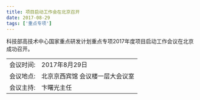 ```yaml
---
title: 项目启动工作会在北京召开
date: 2017-08-29
tags: ['重点专项']
---
```


科技部高技术中心国家重点研发计划重点专项2017年度项目启动工作会议在北京成功召开。

<!--more-->


|           |                                 |
| --------- | ------------------------------- |
| 会议时间: | 2017年8月29日                   |
| 会议地点: | 北京京西宾馆 会议楼一层大会议室 |
| 会议主持: | 卞曙光主任                      |

